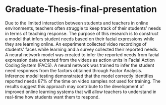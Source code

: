 # Graduate-Thesis-final-presentation
Due to the limited interaction between students and teachers in online environments, teachers often struggle to keep track of their students' needs in terms of teaching response. The purpose of this research is to construct a model that infers student needs based on their facial expressions while they are learning online. An experiment collected video recordings of students' faces while learning and a survey collected their reported needs. A neural network model was created to infer the reported needs from facial expression data extracted from the videos as action units in Facial Action Coding System (FACS). A neural network was trained to infer the student need responses from the factors obtained through Factor Analysis. Inference model testing demonstrated that the model correctly identifies reported needs 87% of the time on video samples not used for training. The results suggest this approach may contribute to the development of improved online learning systems that will allow teachers to understand in real-time how students want them to respond.
